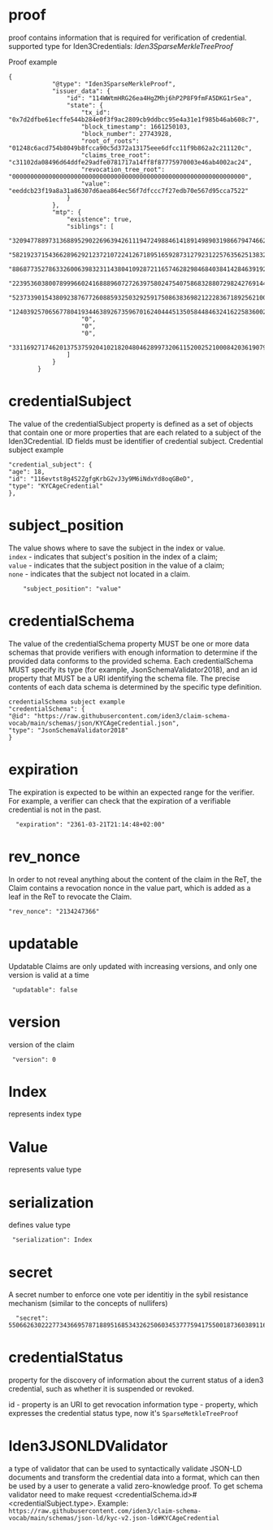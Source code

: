 [comment]: <> (_[proof]&# 40;# _proof&# 41;_)

# proof

proof contains information that is required for verification of credential.
supported type for Iden3Credentials: _Iden3SparseMerkleTreeProof_

Proof example   
```
{
            "@type": "Iden3SparseMerkleProof",
            "issuer_data": {
                "id": "114WWtmHRG26ea4HgZMhj6hP2P8F9fmFA5DKG1rSea",
                "state": {
                    "tx_id": "0x7d2dfbe61ecffe544b284e0f3f9ac2809cb9ddbcc95e4a31e1f985b46ab608c7",
                    "block_timestamp": 1661250103,
                    "block_number": 27743928,
                    "root_of_roots": "01248c6acd754b8049b8fcca90c5d372a13175eee6dfcc11f9b862a2c211120c",
                    "claims_tree_root": "c31102da08496d64ddfe29adfe0781717a14ff8f87775970003e46ab4002ac24",
                    "revocation_tree_root": "0000000000000000000000000000000000000000000000000000000000000000",
                    "value": "eeddcb23f19a8a31a86307d6aea864ec56f7dfccc7f27edb70e567d95cca7522"
                }
            },
            "mtp": {
                "existence": true,
                "siblings": [
                    "3209477889731368895290226963942611194724988461418914989031986679474662665977",
                    "5821923715436628962921237210722412671895165928731279231225763562513832742516",
                    "8868773527863326006398323114380410928721165746282984684038414284639192202613",
                    "223953603800789996602416888960727263975802475407586832880729824276914409729",
                    "5237339015438092387677260885932503292591750863836982122283671892562100201578",
                    "12403925706567780419344638926735967016240444513505844846324162258360029163796",
                    "0",
                    "0",
                    "0",
                    "331169271746201375375920410218204804628997320611520025210008420361907998657"
                ]
            }
        }
```
# credentialSubject

The value of the credentialSubject property is defined as a set of objects that contain one or more properties that are each related to a subject of the Iden3Credential. ID fields must be identifier of credential subject. 
Credential subject example

```
"credential_subject": {
"age": 18,
"id": "116evtst8g4S2ZgfgKrbG2vJ3y9M6iNdxYd8oqGBeD",
"type": "KYCAgeCredential"
},
```

# subject_position
The value shows where to save the subject in the index or value.<br>
`index` - indicates that subject's position in the index of a claim;<br>
`value` - indicates that the subject position in the value of a claim;<br>
`none` - indicates that the subject not located in a claim.

```
    "subject_position": "value"
```

# credentialSchema
The value of the credentialSchema property MUST be one or more data schemas that provide verifiers with enough information to determine if the provided data conforms to the provided schema. 
Each credentialSchema MUST specify its type (for example, JsonSchemaValidator2018), and an id property that MUST be a URI identifying the schema file. The precise contents of each data schema is determined by the specific type definition.

```
credentialSchema subject example
"credentialSchema": {
"@id": "https://raw.githubusercontent.com/iden3/claim-schema-vocab/main/schemas/json/KYCAgeCredential.json",
"type": "JsonSchemaValidator2018"
}
```

# expiration

The expiration is expected to be within an expected range for the verifier. For example, a verifier can check that the expiration of a verifiable credential is not in the past.
```
  "expiration": "2361-03-21T21:14:48+02:00"
```

# rev_nonce
In order to not reveal anything about the content of the claim in the ReT, the Claim contains a revocation nonce in the value part, which is added as a leaf in the ReT to revocate the Claim.
```
"rev_nonce": "2134247366"
```

# updatable

Updatable Claims are only updated with increasing versions, and only one version is valid at a time
```
 "updatable": false
```


# version
version of the claim
```
 "version": 0
```
# Index
represents index type

# Value
represents value type

# serialization

defines value type

```
 "serialization": Index
```
# secret

A secret number to enforce one vote per identitiy in the sybil resistance mechanism (similar to the concepts of nullifers)
```
  "secret": 55066263022277343669578718895168534326250603453777594175500187360389116729240
```

# credentialStatus

property for the discovery of information about the current status of a iden3 credential, such as whether it is suspended or revoked.

id - property is an URI to get revocation information
type - property, which expresses the credential status type, now it's `SparseMetkleTreeProof`

# Iden3JSONLDValidator

a type of validator that can be used to syntactically validate JSON-LD documents and transform the credential data into a format, which can then be used by a user to generate a valid zero-knowledge proof.
To get schema validator need to make request <credentialSchema.id>#<credentialSubject.type>. Example: `https://raw.githubusercontent.com/iden3/claim-schema-vocab/main/schemas/json-ld/kyc-v2.json-ld#KYCAgeCredential`
